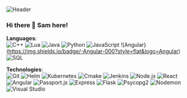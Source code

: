 ![Header](https://cdn.vox-cdn.com/thumbor/5OlwSKvDUYZW5U_f4RooSCcyJy8=/0x0:1387x583/1200x0/filters:focal(0x0:1387x583):no_upscale()/cdn.vox-cdn.com/uploads/chorus_asset/file/14137724/Copy_of_05.jpg)
### Hi there 👋 Sam here!

**Languages**:<br/>
![C++](https://img.shields.io/badge/-C++-000?style=flat&logo=C%2B%2B&logoColor=00599C)
![Lua](https://img.shields.io/badge/-Lua-000?style=flat&logo=Lua&logoColor=0000ff)
![Java](https://img.shields.io/badge/-Java-000?style=flat&logo=java)
![Python](https://img.shields.io/badge/-Python-000?style=flat&logo=python)
![JavaScript](https://img.shields.io/badge/-JavaScript-000?style=flat&logo=javascript)
![Angular}(https://img.shields.io/badge/-Angular-000?style=flat&logo=Angular)
![SQL](https://img.shields.io/badge/-SQL-000?style=flat&logo=MySQL)


**Technologies**:<br/>
![Git](https://img.shields.io/badge/-Git-000?style=flat&logo=git&logoColor=F05032)
![Helm](https://img.shields.io/badge/-Helm-000?style=flat&logo=helm)
![Kubernetes](https://img.shields.io/badge/-Kubernetes-000?style=flat&logo=Kubernetes)
![Cmake](https://img.shields.io/badge/-Cmake-000?style=flat&logo=cmake&logoColor=F05032)
![Jenkins](https://img.shields.io/badge/-Jenkins-000?style=flat&logo=jenkins&logoColor=F05032)
![Node.js](https://img.shields.io/badge/-Node.js-000?style=flat&logo=node.js&logoColor=339933)
![React](https://img.shields.io/badge/-React-000?style=flat&logo=React&logoColor=61DAFB)
![Angular](https://img.shields.io/badge/-Angular-000?style=flat&logo=Angular&logoColor=61DAFB)
![Passport.js](https://img.shields.io/badge/-Passport.js-000?style=flat&logo=javascript&logoColor=339933)
![Express](https://img.shields.io/badge/-Express-000?style=flat&logo=node.js&logoColor=61DAFB)
![Flask](https://img.shields.io/badge/-Flask-000?style=flat&logo=Flask&logoColor=61DAFB)
![Psycopg2](https://img.shields.io/badge/-Psycopg2-000?style=flat&logo=PyPI&logoColor=61DAFB)
![Nodemon](https://img.shields.io/badge/-Nodemon-000?style=flat&logo=Nodemon&logoColor=339933)
![Visual Studio](https://img.shields.io/badge/-Visual%20Studio-000?style=flat&logo=Visual%20Studio&logoColor=5C2D91)
<!--
**samueldmaus/samueldmaus** is a ✨ _special_ ✨ repository because its `README.md` (this file) appears on your GitHub profile.

Here are some ideas to get you started:

- 🔭 I’m currently working on ...
- 🌱 I’m currently learning ...
- 👯 I’m looking to collaborate on ...
- 🤔 I’m looking for help with ...
- 💬 Ask me about ...
- 📫 How to reach me: ...
- 😄 Pronouns: ...
- ⚡ Fun fact: ...
-->
